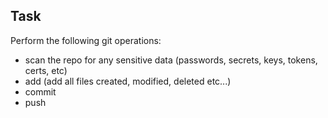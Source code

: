 ## Task
Perform the following git operations:
- scan the repo for any sensitive data (passwords, secrets, keys, tokens, certs, etc)
- add (add all files created, modified, deleted etc...)
- commit
- push